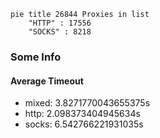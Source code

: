 
```mermaid
pie title 26844 Proxies in list
    "HTTP" : 17556
    "SOCKS" : 8218
```

### Some Info
#### Average Timeout

- mixed: 3.8271770043655375s
- http: 2.098373404945634s
- socks: 6.542766221931035s